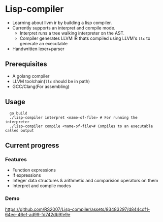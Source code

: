 # Lisp-compiler

- Learning about llvm ir by building a lisp compiler.
- Currently supports an interpret and compile mode.
  - Interpret runs a tree walking interpreter on the AST.
  - Compiler generates LLVM IR thats compiled using LLVM's `llc` to generate an executable
- Handwritten lexer+parser

## Prerequisites

- A golang compiler
- LLVM toolchain(`llc` should be in path)
- GCC/Clang(For assembling)

## Usage

```
  go build
  ./lisp-compiler interpret <name-of-file> # For running the interpreter
  ./lisp-compiler compile <name-of-file># Compiles to an executable called output
```

## Current progress

### Features

- Function expressions
- If expressions
- Integer data structures & arithmetic and comparision operators on them
- Interpret and compile modes

### Demo




https://github.com/RS2007/Lisp-compiler/assets/83483297/d844cdf1-64ee-46ef-ad99-fd742db9fe9e

